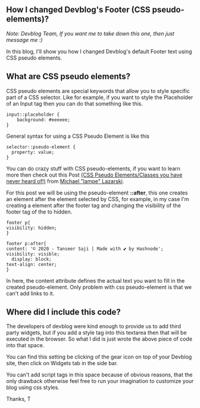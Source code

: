 ## How I changed Devblog's Footer (CSS pseudo-elements)?

*Note: Devblog Team, If you want me to take down this one, then just message me :)*

In this blog, I'll show you how I changed Devblog's default Footer text using CSS pseudo elements.

## What are CSS pseudo elements?
CSS pseudo elements are special keywords that allow you to style specific part of a CSS selector. Like for example, if you want to style the Placeholder of an Input tag then you can do that something like this.

```
input::placeholder {
    background: #eeeeee;
}
``` 
General syntax for using a CSS Pseudo Element is like this

```
selector::pseudo-element {
  property: value;
}
``` 
You can do crazy stuff with CSS pseudo-elements, if you want to learn more then check out this Post [(CSS Pseudo Elements/Classes you have never heard of!)](https://dev.to/lampewebdev/css-pseudo-elements-classes-you-have-never-heard-of-30hl)  from [Michael "lampe" Lazarski](https://dev.to/lampewebdev).

For this post we will be using the pseudo-element **::after**, this one creates an element after the element selected by CSS, for example, in my case I'm creating a element after the footer tag and changing the visibility of the footer tag of the to hidden.

```
footer p{
visibility: hidden;
}

footer p:after{
content: '© 2020 - Tanseer Saji | Made with 💕 by Hashnode';
visibility: visible;
  display: block;
text-align: center;
}
``` 
In here, the content attribute defines the actual text you want to fill in the created pseudo-element.
Only problem with css pseudo-element is that we can't add links to it.

## Where did I include this code?
The developers of devblog were kind enough to provide us to add third party widgets, but if you add a style tag into this textarea then that will be executed in the browser. So what I did is just wrote the above piece of code into that space.

You can find this setting be clicking of the gear icon on top of your Devblog site, then click on Widgets tab in the side bar.

You can't add script tags in this space because of obvious reasons, that the only drawback otherwise feel free to run your imagination to customize your blog using css styles.

Thanks,
T

